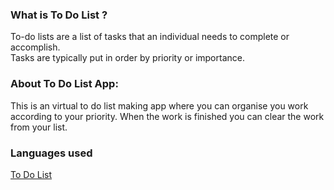 <h3>What is To Do List ?</h3>
To-do lists are a list of tasks that an individual needs to complete or accomplish. <br>
Tasks are typically put in order by priority or importance.<br>

<h3>About To Do List App:</h3>
  
This is an virtual to do list making app where you can organise you work according to your priority.
When the work is finished you can clear the work from your list.

<h3>Languages used</h3>
  
[To Do List](https://sonianshika.github.io/To-Do-List-/)
